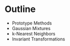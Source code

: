 # Outline

* <Link to="4">Prototype Methods</Link>

* <Link to="10">Gaussian Mixtures</Link>

* <Link to="16">k-Nearest Neighbors</Link>

* <Link to="21">Invariant Transformations</Link>